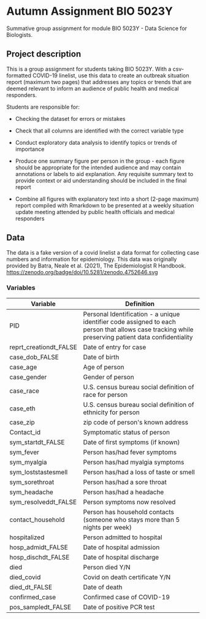 # Autumn Assignment BIO 5023Y

Summative group assignment for module BIO 5023Y - Data Science for Biologists.

## Project description

This is a group assignment for students taking BIO 5023Y. With a csv-formatted COVID-19 linelist, use this data to create an outbreak situation report (maximum two pages) that addresses any topics or trends that are deemed relevant to inform an audience of public health and medical responders. 

Students are responsible for:

* Checking the dataset for errors or mistakes

* Check that all columns are identified with the correct variable type

* Conduct exploratory data analysis to identify topics or trends of importance

* Produce one summary figure per person in the group - each figure should be appropriate for the intended audience and may contain annotations or labels to aid explanation. Any requisite summary text to provide context or aid understanding should be included in the final report

* Combine all figures with explanatory text into a short (2-page maximum) report compiled with Rmarkdown to be presented at a weekly situation update meeting attended by public health officials and medical responders

## Data

The data is a fake version of a covid linelist a data format for collecting case numbers and information for epidemiology. This data was originally provided by Batra, Neale et al. (2021), The Epidemiologist R Handbook. https://zenodo.org/badge/doi/10.5281/zenodo.4752646.svg

### Variables

| Variable| Definition|
|----|----|
| PID| Personal Identification - a unique identifier code assigned to each person that allows case tracking while preserving patient data confidentiality|
| reprt_creationdt_FALSE| Date of entry for case|
| case_dob_FALSE| Date of birth|
| case_age| Age of person|
| case_gender| Gender of person|
| case_race| U.S. census bureau social definition of race for person|
| case_eth| U.S. census bureau social definition of ethnicity for person|
| case_zip| zip code of person's known address|
| Contact_id| Symptomatic status of person|
| sym_startdt_FALSE| Date of first symptoms (if known)|
| sym_fever| Person has/had fever symptoms
| sym_myalgia| Person has/had myalgia symptoms
| sym_loststastesmell| Person has/had a loss of taste or smell
| sym_sorethroat| Person has/had a sore throat
| sym_headache| Person has/had a headache
| sym_resolveddt_FALSE| Person symptoms now resolved
| contact_household| Person has household contacts (someone who stays more than 5 nights per week)
| hospitalized| Person admitted to hospital
| hosp_admidt_FALSE| Date of hospital admission
| hosp_dischdt_FALSE| Date of hospital discharge
| died| Person died Y/N
| died_covid| Covid on death certificate Y/N
| died_dt_FALSE| Date of death
| confirmed_case| Confirmed case of COVID-19
| pos_sampledt_FALSE| Date of positive PCR test
